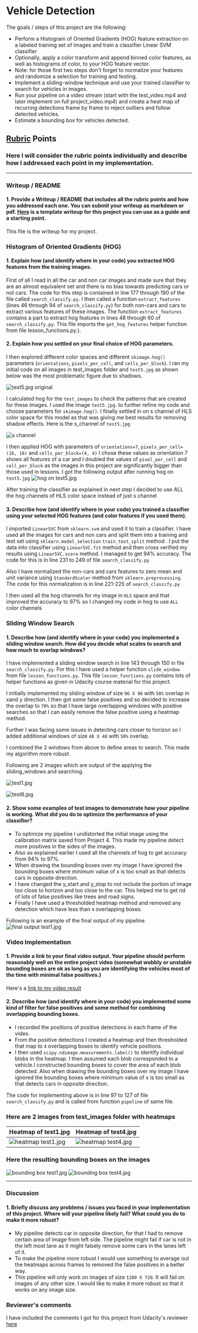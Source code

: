 # Vehicle Detection

The goals / steps of this project are the following:

* Perform a Histogram of Oriented Gradients (HOG) feature extraction on a labeled training set of images and train a classifier Linear SVM classifier
* Optionally, apply a color transform and append binned color features, as well as histograms of color, to your HOG feature vector.
* Note: for those first two steps don't forget to normalize your features and randomize a selection for training and testing.
* Implement a sliding-window technique and use your trained classifier to search for vehicles in images.
* Run your pipeline on a video stream (start with the test_video.mp4 and later implement on full project_video.mp4) and create a heat map of recurring detections frame by frame to reject outliers and follow detected vehicles.
* Estimate a bounding box for vehicles detected.

[//]: # (Image References)
[image1]: ./test_images/test5.jpg
[image2]: ./output_images/s_channel.jpg
[image3]: ./output_images/hog_output.jpg
[image4]: ./output_images/first_pass/test1.jpg
[image5]: ./output_images/first_pass/test6.jpg
[image6]: ./output_images/final_output/test1.jpg
[image7]: ./output_images/heat_map/test1.jpg
[image8]: ./output_images/heat_map/test4.jpg
[image9]: ./output_images/final_output/test4.jpg


## [Rubric](https://review.udacity.com/#!/rubrics/513/view) Points
### Here I will consider the rubric points individually and describe how I addressed each point in my implementation.

---
### Writeup / README

#### 1. Provide a Writeup / README that includes all the rubric points and how you addressed each one.  You can submit your writeup as markdown or pdf.  [Here](https://github.com/udacity/CarND-Vehicle-Detection/blob/master/writeup_template.md) is a template writeup for this project you can use as a guide and a starting point.

This file is the writeup for my project.

### Histogram of Oriented Gradients (HOG)

#### 1. Explain how (and identify where in your code) you extracted HOG features from the training images.

First of all I read in all the car and non car images and made sure that they are an almost equivalent set and there is no bias
towards predicting cars or not cars. The code for this step is contained in line 177 through 190 of the file called `search_classify.py`.
I then called a function `extract_features` (lines 46 through 94 of `search_classify.py`) for both non-cars and cars to extract various
features of these images. The function `extract_features` contains a part to extract hog features in lines 48 through 60 of `search_classify.py`.
This file imports the `get_hog_features` helper function from file lesson_functions.py.).


#### 2. Explain how you settled on your final choice of HOG parameters.

I then explored different color spaces and different `skimage.hog()` parameters (`orientations`, `pixels_per_cell`, and `cells_per_block`).
I ran my initial code on all images in test_images folder and `test5.jpg` as shown below was the most problematic figure due to shadows.

![test5.jpg original][image1]

I calculated hog for the `test_images` to check the patterns that are created for these images.
I used the image `test5.jpg`. to further refine my code and choose parameters for `skimage.hog()`.
I finally settled in on s channel of HLS color space for this model as that was giving me best results for removing shadow effects.
Here is the s_channel of `test5.jpg`

![s channel][image2]

I then applied HOG with parameters of `orientations=7`, `pixels_per_cell=(16, 16)` and `cells_per_block=(4, 4)`
I chose these values as orientation 7 shows all features of a car and I doubled the values of `pixel_per_cell` and
`cell_per_block` as the images in this project are significantly bigger than those used in lessons.
I got the following output after running hog on `test5.jpg`
![hog on test5.jpg][image3]

After training the classifier as explained in next step I decided to use ALL the hog channels of HLS color space instead of just s channel


#### 3. Describe how (and identify where in your code) you trained a classifier using your selected HOG features (and color features if you used them).

I imported `LinearSVC` from `sklearn.svm` and used it to train a classifier. I have used all the images for cars and non cars
and split them into a training and test set using `sklearn.model_selection` `train_test_split` method . I put the data into
classifier using `LinearSVC.fit` method and then cross verified my results using `LinearSVC.score` method. I managed to get 94%
accuracy. The code for this is in line 231 to 249 of file `search_classify.py`

Also I have normalized the non-cars and cars features to zero mean and unit variance using `StandardScaler` method from `sklearn.preprocessing`.
The code for this normalization is in line 221-225 of `search_classify.py`

I then used all the hog channels for my image in `HLS` space and that improved the accuracy to 97% so I changed my code in hog to use
`ALL` color channels


### Sliding Window Search

#### 1. Describe how (and identify where in your code) you implemented a sliding window search.  How did you decide what scales to search and how much to overlap windows?

I have implemented a sliding window search in line 143 through 150 in file `search_classify.py`. For this I have used a helper function
`slide_window` from file `lesson_functions.py`. This file `lesson_functions.py` contains lots of helper functions as given in Udacity
course material for this project.

I initially implemented my sliding window of size `96 X 96` with `50%` overlap in xand y direction.
I then got some false positives and so decided to increase the overlap to `70%` so that I have large overlapping windows with positive
searches so that I can easily remove the false positive using a heatmap method.

Further I was facing some issues in detecting cars closer to horizon so I added additional windows of size `48 X 48` with `50%` overlap.

I combined the 2 windows from above to define areas to search. This made my algorithm more robust.

Following are 2 images which are output of the applying the sliding_windows and searching.

![test1.jpg][image4]

![test6.jpg][image5]


#### 2. Show some examples of test images to demonstrate how your pipeline is working.  What did you do to optimize the performance of your classifier?

- To optimize my pipeline I undistorted the initial image using the calibration matrix saved from Project 4. This made my pipeline
detect more positives in the sides of the images.
- Also as explained earlier I used all the channels of hog to get accuracy from 94% to 97%.
- When drawing the bounding boxes over my image I have ignored the bounding boxes where minimum value of x is too small as that detects
cars in opposite direction.
- I have changed the y_start and y_stop to not include the portion of image too close to horizon and too close to the car. This helped me to
get rid of lots of false positives like trees and road signs.
- Finally I have used a thresholded heatmap method and removed any detection which have less than `4` overlapping boxes.

Following is an example of the final output of my pipeline.
![final output test1.jpg][image6]


### Video Implementation

#### 1. Provide a link to your final video output.  Your pipeline should perform reasonably well on the entire project video (somewhat wobbly or unstable bounding boxes are ok as long as you are identifying the vehicles most of the time with minimal false positives.)
Here's a [link to my video result](./project_video_output.mp4)


#### 2. Describe how (and identify where in your code) you implemented some kind of filter for false positives and some method for combining overlapping bounding boxes.

- I recorded the positions of positive detections in each frame of the video.
- From the positive detections I created a heatmap and then thresholded that map to `4` overlapping boxes to identify vehicle positions.
- I then used `scipy.ndimage.measurements.label()` to identify individual blobs in the heatmap. I then assumed each blob corresponded
to a vehicle.I constructed bounding boxes to cover the area of each blob detected. Also when drawing the bounding boxes over my image I
have ignored the bounding boxes where minimum value of x is too small as that detects cars in opposite direction.

The code for implementing above is in line 97 to 127 of file `search_classify.py` and is called from function `pipeline` of same file.


### Here are 2 images from test_images folder with heatmaps
|Heatmap of test1.jpg | Heatmap of test4.jpg|
|---------------------|---------------------|
|![heatmap test1.jpg][image7]|![heatmap test4.jpg][image8]|


### Here the resulting bounding boxes on the images
![bounding box test1.jpg][image6]
![bounding box test4.jpg][image9]


---

### Discussion

#### 1. Briefly discuss any problems / issues you faced in your implementation of this project.  Where will your pipeline likely fail?  What could you do to make it more robust?

- My pipeline detects car in opposite direction, for that I had to remove certain area of image from left side.
The pipeline might fail if car is not in the left most lane as it might falsely remove some cars in the lanes left of it.
- To make the pipeline more robust I would use something to average out the heatmaps across frames to removed the false positives in a
better way.
- This pipeline will only work on images of size `1280 X 720`. It will fail on images of any other size. I would like to make it more
robust so that it works on any image size.


### Reviewer's comments
I have included the comments I got for this project from Udacity's reviewer [here](./ProjectReview.pdf)


